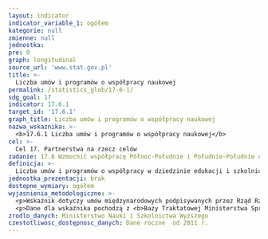 ```yaml
---
layout: indicator
indicator_variable_1: ogółem
kategorie: null
zmienne: null
jednostka:
pre: 0
graph: longitudinal
source_url: 'www.stat.gov.pl'
title: >-
  Liczba umów i programów o współpracy naukowej
permalink: /statistics_glob/17-6-1/
sdg_goal: 17
indicator: 17.6.1
target_id: '17.6.1'
graph_title: Liczba umów i programów o współpracy naukowej
nazwa_wskaznika: >-
  <b>17.6.1 Liczba umów i programów o współpracy naukowej</b>
cel: >-
  Cel 17. Partnerstwa na rzecz celów
zadanie: 17.6 Wzmocnić współpracę Północ-Południe i Południe-Południe oraz trójstronną, współpracę regionalną i międzynarodową w zakresie dostępu do nauki, technologii i innowacji  rozwinąć dzielenie się wiedzą na wspólnie ustalonych warunkach, w tym poprzez wzmocnioną koordynację istniejących już mechanizmów, w szczególności na szczeblu Narodów Zjednoczonych oraz poprzez globalny mechanizm ułatwiania dostępu do technologii
definicja: >-
  Liczba umów i programów o współpracy w dziedzinie edukacji i szkolnictwa wyższego.
jednostka_prezentacji: brak
dostepne_wymiary: ogółem
wyjasnienia_metodologiczne: >-
  <p>Wskaźnik dotyczy umów międzynarodowych podpisywanych przez Rząd Rzeczpospolitej Polski oraz porozumień o współpracy zawieranych przez Ministra Nauki i Szkolnictwa Wyższego oraz Ministra Edukacji Narodowej.</p>
  <p>Dane dla wskaźnika pochodzą z <b>Bazy Traktatowej Ministerstwa Spraw Zagranicznych</b>. Zawiera ona wykazy i teksty umów międzynarodowych, których Polska jest lub była stroną. Są to umowy obowiązujące oraz te, które swoją moc obowiązującą już utraciły. Zawiera także umowy, którymi Polska zamierza się związać (tj. umowy jeszcze nieobowiązujące, ale w stosunku do których rozpoczęto krajową procedurę traktatową).</p>
zrodlo_danych: Ministerstwo Nauki i Szkolnictwa Wyższego
czestotliwosc_dostępnosc_danych: Dane roczne  od 2011 r.
---
```

